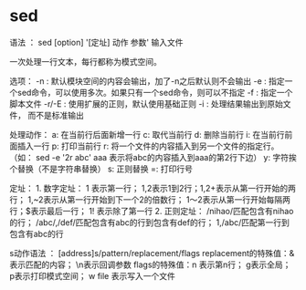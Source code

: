 # sed

语法 ： sed [option] '[定址] 动作 参数' 输入文件

一次处理一行文本，每行都称为模式空间。

选项：
    -n : 默认模块空间的内容会输出，加了-n之后默认则不会输出
    -e : 指定一个sed命令，可以使用多次。如果只有一个sed命令，则可以不指定
     -f : 指定一个脚本文件 
     -r/-E : 使用扩展的正则，默认使用基础正则
     -i : 处理结果输出到原始文件， 而不是标准输出

处理动作：
        a: 在当前行后面新增一行
        c: 取代当前行
        d: 删除当前行
        i: 在当前行前面插入一行
        p: 打印当前行
        r: 将一个文件的内容插入到另一个文件的指定行。（如： sed -e '2r abc' aaa 表示将abc的内容插入到aaa的第2行下边）
        y: 字符挨个替换（不是字符串替换）
        s: 正则替换
        =: 打印行号

定址：
     1. 数字定址：   1 表示第一行； 1,2表示1到2行；1,2+表示从第一行开始的两行； 1,~2表示从第一行开始到下一个2的倍数行； 1～2表示从第一行开始每隔两行；$表示最后一行；
                                1! 表示除了第一行
     2. 正则定址：   /nihao/匹配包含有nihao的行； /abc/,/def/匹配包含有abc的行到包含有def的行； 1,/abc/匹配第一行到包含有abc的行

s动作语法 ： [address]s/pattern/replacement/flags
        replacement的特殊值：& 表示匹配的内容； \n表示回调参数
        flags的特殊值：n 表示第n行； g表示全局； p表示打印模式空间； w file  表示写入一个文件 